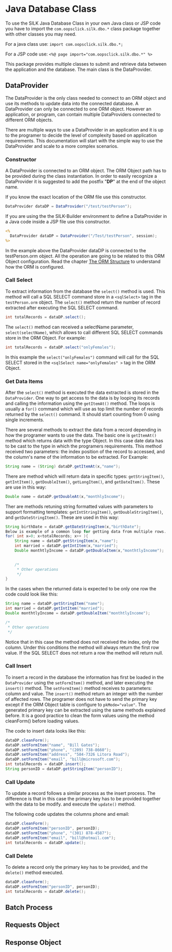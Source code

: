 # Java Database Class

To use the SILK Java Database Class in your own Java class or JSP code you have to import the `com.oopsclick.silk.dbo.*` class package together with other classes you may need.

For a java class use: `import com.oopsclick.silk.dbo.*;`

For a JSP code use: `<%@ page import="com.oopsclick.silk.dbo.*" %>`

This package provides multiple classes to submit and retrieve data between the application and the database. The main class is the DataProvider.

## DataProvider

The DataProvider is the only class needed to connect to an ORM object and use its methods to update data into the connected database. A DataProvider can only be connected to one ORM object. However an application, or program, can contain multiple DataProviders connected to different ORM objects.

There are multiple ways to use a DataProvider in an application and it is up to the programer to decide the level of complexity based on application requirements. This documentation will start with the simple way to use the DataProvider and scale to a more complex scenarios.

### Constructor

A DataProvider is connected to an ORM object. The ORM Object path has to be provided during the class instantiation. In order to easily recognize a DataProvider it is suggested to add the postfix "**DP**" at the end of the object name.

If you know the exact location of the ORM file use this constructor.

```java
DataProvider dataDP = DataProvider("/test/testPerson");
```

If you are using the the SILK-Builder environment to define a DataProvider in a Java code inside a JSP file use this constructor.

```jsp
<%
  DataProvider dataDP = DataProvider("/Test/testPerson", session);
%>
```

In the example above the DataProvider dataDP is connected to the testPerson.orm object. All the operation are going to be related to this ORM Object configuration. Read the chapter [The ORM Structure](.01_The_ORM_Structure.md) to understand how the ORM is configured.

### Call Select

To extract information from the database the `select()` method is used. This method will call a SQL SELECT command store in a `<sqlSelect>` tag in the `testPerson.orm` object. The `select()` method return the number of record extracted after executing the SQL SELECT command.

```java
int totalRecords = dataDP.select();
```

The `select()` method can received a selectName parameter, `select(selectName)`, which allows to call different SQL SELECT commands store in the ORM Object.
For example:

```java
int totalRecords = dataDP.select("onlyFemales");
```

In this example the `select("onlyFemales")` command will call for the SQL SELECT stored in the `<sqlSelect name="onlyFemales" >` tag in the ORM Object.

### Get Data Items

After the `select()` method is executed the data extracted is stored in the `DataProvider`. One way to get access to the data is by looping its records and calling the information using the `getItemAt()` method. The loops is usually a `for()` command which will use as top limit the number of records returned by the `select()` command. It should start counting from 0 using single increments.

There are several methods to extract the data from a record depending in how the programer wants to use the data. The basic one is `getItemAt()` method which returns data with the type Object. In this case date data has to be cast to the type in which the programers requirements. This method received two parameters: the index position of the record to accessed, and the column's name of the information to be extracted. For Example:

```java
String name = (String) dataDP.getItemAt(x,"name");
```

There are method which will return data in specific types: `getStringItem()`, `getIntItem()`,  `getDoubleItem()`, `getLongItem()`, and `getDateItem()`. These are use in this way:

```java
Double name = dataDP.getDoubleAt(x,"monthlyIncome");
```

Ther are methods retuning string formatted values with parameters to support formatting templates: `getIntStringItem()`, `getDoubleStringItem()`, and `getDateStringItem()`. These are used in this way:

```java
String birthDate = dataDP.getDateStringItem(x,"birthDate");
Below is example of a common loop for getting data from multiple rows. This is using the data specific methods.
for( int x=0; x<totalRecords; x++ ){
	String name = dataDP.getStringItem(x,"name");
	int married = dataDP.getIntItem(x,"married");
	Double monthtlyIncome = dataDP.getDoubleItem(x,"monthtlyIncome");
	

	/*
	 * Other operations
	 */
}
```
In the cases when the returned data is expected to be only one row the code could look like this:
```java
String name = dataDP.getStringItem("name");
int married = dataDP.getIntItem("married");
Double monthtlyIncome = dataDP.getDoubleItem("monthtlyIncome");

/*
 * Other operations
 */
```

Notice that in this case the method does not received the index, only the column. Under this conditions the method will always return the first row value. If the SQL SELECT does not return a row the method will return null.

###  Call Insert

To insert a record in the database the information has first be loaded in the `DataProvider` using the `setFormItem()` method, and later executing the `insert()` method. The `setFormItem()` method receives to parameters: column and value. The `insert()` method return an integer with the number of affected rows. The programer does not have to send the primary key except if the ORM Object table is configure to `pkMode="value"`. The generated primary key can be extracted using the same methods explained before.  It is a good practice to clean the form values using the method cleanForm() before loading values.

The code to insert data looks like this:

```java
dataDP.cleanForm();
dataDP.setFormItem("name", "Bill Gates");
dataDP.setFormItem("phone", "(209) 738-8660");
dataDP.setFormItem("address", "584-7326 Litora Road");
dataDP.setFormItem("email", "bill@microsoft.com");
int totalRecords = dataDP.insert();
String personID = dataDP.getStringItem("personID");
```

### Call Update

To update a record follows a similar process as the insert process. The difference is that in this case the primary key has to be provided together with the data to be modify. and execute the `update()` method.

The following code updates the columns phone and email:

```java
dataDP.cleanForm();
dataDP.setFormItem("personID", personID);
dataDP.setFormItem("phone", "(301) 878-4587");
dataDP.setFormItem("email", "bill@hotmail.com");
int totalRecords = dataDP.update();
```

### Call Delete

To delete a record only the primary key has to be provided, and the `delete()` method executed.

```java
dataDP.cleanForm();
dataDP.setFormItem("personID", personID);
int totalRecords = dataDP.delete();
```

## Batch Process

## Requests Object

## Response Object
